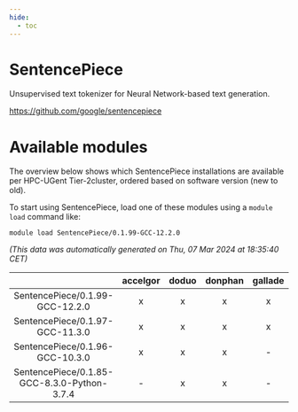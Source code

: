 ```yaml
---
hide:
  - toc
---
```


SentencePiece
=============


Unsupervised text tokenizer for Neural Network-based text generation.

https://github.com/google/sentencepiece
# Available modules


The overview below shows which SentencePiece installations are available per HPC-UGent Tier-2cluster, ordered based on software version (new to old).

To start using SentencePiece, load one of these modules using a `module load` command like:

```shell
module load SentencePiece/0.1.99-GCC-12.2.0
```

*(This data was automatically generated on Thu, 07 Mar 2024 at 18:35:40 CET)*  

| |accelgor|doduo|donphan|gallade|joltik|skitty|
| :---: | :---: | :---: | :---: | :---: | :---: | :---: |
|SentencePiece/0.1.99-GCC-12.2.0|x|x|x|x|x|x|
|SentencePiece/0.1.97-GCC-11.3.0|x|x|x|x|x|x|
|SentencePiece/0.1.96-GCC-10.3.0|x|x|x|-|x|x|
|SentencePiece/0.1.85-GCC-8.3.0-Python-3.7.4|-|x|x|-|x|-|
